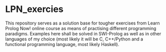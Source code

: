 # LPN_exercies
This repository serves as a solution base for tougher exercises from Learn Prolog Now! online course as means of practising different programming paradigms.
Examples here shall be solved in SWI-Prolog as well as in other languages of my choice (most likely it will be C, C++/Python and a functional programming language, most likely Haskell).

